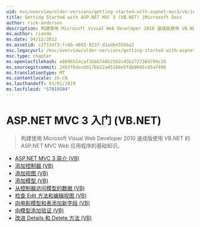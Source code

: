```yaml
---
uid: mvc/overview/older-versions/getting-started-with-aspnet-mvc3/vb/index
title: Getting Started with ASP.NET MVC 3 (VB.NET) |Microsoft Docs
author: rick-anderson
description: 构建使用 Microsoft Visual Web Developer 2010 速成版使用 VB.NET 的 ASP.NET MVC Web 应用程序的基础知识。
ms.author: riande
ms.date: 04/12/2012
ms.assetid: c2f134f3-fc6b-4603-823f-d1eabe55bba2
msc.legacyurl: /mvc/overview/older-versions/getting-started-with-aspnet-mvc3/vb
msc.type: chapter
ms.openlocfilehash: e8096554caf3bbb746b2102c43b2727369799c16
ms.sourcegitcommit: 24b1f6decbb17bb22a45166e5fdb0845c65af498
ms.translationtype: MT
ms.contentlocale: zh-CN
ms.lasthandoff: 03/01/2019
ms.locfileid: "57019584"
---
```

<a name="getting-started-with-aspnet-mvc-3-vbnet"></a>ASP.NET MVC 3 入门 (VB.NET)
====================
> 构建使用 Microsoft Visual Web Developer 2010 速成版使用 VB.NET 的 ASP.NET MVC Web 应用程序的基础知识。


- [ASP.NET MVC 3 简介 (VB)](intro-to-aspnet-mvc-3.md)
- [添加控制器 (VB)](adding-a-controller.md)
- [添加视图 (VB)](adding-a-view.md)
- [添加模型 (VB)](adding-a-model.md)
- [从控制器访问模型的数据 (VB)](accessing-your-models-data-from-a-controller.md)
- [检查 Edit 方法和编辑视图 (VB)](examining-the-edit-methods-and-edit-view.md)
- [向电影模型和表添加新字段 (VB)](adding-a-new-field.md)
- [向模型添加验证 (VB)](adding-validation-to-the-model.md)
- [改进 Details 和 Delete 方法 (VB)](improving-the-details-and-delete-methods.md)
